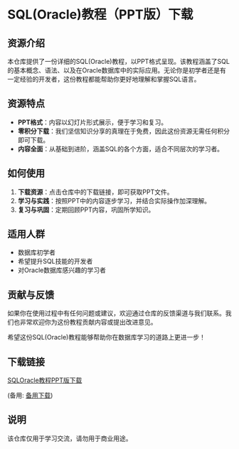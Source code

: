 # SQL(Oracle)教程（PPT版）下载

## 资源介绍

本仓库提供了一份详细的SQL(Oracle)教程，以PPT格式呈现。该教程涵盖了SQL的基本概念、语法、以及在Oracle数据库中的实际应用。无论你是初学者还是有一定经验的开发者，这份教程都能帮助你更好地理解和掌握SQL语言。

## 资源特点

- **PPT格式**：内容以幻灯片形式展示，便于学习和复习。
- **零积分下载**：我们坚信知识分享的真理在于免费，因此这份资源无需任何积分即可下载。
- **内容全面**：从基础到进阶，涵盖SQL的各个方面，适合不同层次的学习者。

## 如何使用

1. **下载资源**：点击仓库中的下载链接，即可获取PPT文件。
2. **学习与实践**：按照PPT中的内容逐步学习，并结合实际操作加深理解。
3. **复习与巩固**：定期回顾PPT内容，巩固所学知识。

## 适用人群

- 数据库初学者
- 希望提升SQL技能的开发者
- 对Oracle数据库感兴趣的学习者

## 贡献与反馈

如果你在使用过程中有任何问题或建议，欢迎通过仓库的反馈渠道与我们联系。我们也非常欢迎你为这份教程贡献内容或提出改进意见。

希望这份SQL(Oracle)教程能够帮助你在数据库学习的道路上更进一步！

## 下载链接
[SQLOracle教程PPT版下载](https://pan.quark.cn/s/59e898030e9a) 

(备用: [备用下载](https://pan.baidu.com/s/11G7695T5NsDjY6h2ysRUIw?pwd=1234))

## 说明

该仓库仅用于学习交流，请勿用于商业用途。
